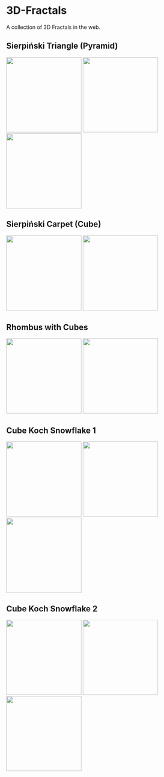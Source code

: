 # 3D-Fractals
A collection of 3D Fractals in the web.

## Sierpiński Triangle (Pyramid)
<p float="left">
  <img width="200" src="https://github.com/fabianmontag/3D-Fractals/assets/113472012/691b7b3f-99d0-476a-9587-4c6ad20be0ed" />
  <img width="200" src="https://github.com/fabianmontag/3D-Fractals/assets/113472012/af2ea2f1-b8cc-4c40-a16a-f4b8362c7b4e" />
  <img width="200" src="https://github.com/fabianmontag/3D-Fractals/assets/113472012/11d135be-5dbb-49e9-86dd-a9de40ed808b" />
</p>

## Sierpiński Carpet (Cube)
<p float="left">
  <img width="200" src="https://github.com/fabianmontag/3D-Fractals/assets/113472012/de62cef8-4982-4e6f-8b4d-20566b8c00df" />
  <img width="200" src="https://github.com/fabianmontag/3D-Fractals/assets/113472012/3470098f-e981-4a2c-98b3-eb40c301f636" />
</p>

## Rhombus with Cubes
<p float="left">
  <img width="200" src="https://github.com/fabianmontag/3D-Fractals/assets/113472012/16497df5-46b8-4d0c-9799-33ed97b0d27d" />
  <img width="200" src="https://github.com/fabianmontag/3D-Fractals/assets/113472012/84b80b88-8c53-40ab-aaa0-0a495ff916b9" />
</p>

## Cube Koch Snowflake 1
<p float="left">
  <img width="200" src="https://github.com/fabianmontag/3D-Fractals/assets/113472012/b3eb6d3b-a47b-4f1d-b139-d50bc9a79829" />
  <img width="200" src="https://github.com/fabianmontag/3D-Fractals/assets/113472012/920baa03-bb4b-4b87-91b1-9c22dad4c1b3" />
  <img width="200" src="https://github.com/fabianmontag/3D-Fractals/assets/113472012/58d4033b-7704-4bcd-994f-b1c95bf1eb28" />
</p>

## Cube Koch Snowflake 2
<p float="left">
  <img width="200" src="https://github.com/fabianmontag/3D-Fractals/assets/113472012/a75b3fd9-74e7-46f9-8a18-71ed52db5884" />
  <img width="200" src="https://github.com/fabianmontag/3D-Fractals/assets/113472012/5dbfbb6b-77c3-4998-bf62-ed605ac80970" />
  <img width="200" src="https://github.com/fabianmontag/3D-Fractals/assets/113472012/4d8adb44-7cc8-412b-9e5b-675ca46c2857" />
</p>
